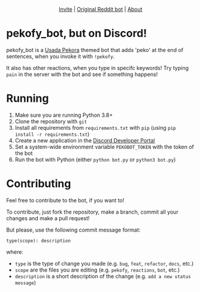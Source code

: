 <p align="center">
    <a href="https://cutt.ly/P1PGMJY">Invite</a> | 
    <a href="https://www.reddit.com/user/pekofy_bot/">Original Reddit bot</a> | 
    <a href="https://www.reddit.com/user/pekofy_bot/comments/krxxol/pekofy_bot_here_peko/">About</a>
</p>

# pekofy_bot, but on Discord!
pekofy_bot is a [Usada Pekora](https://virtualyoutuber.fandom.com/wiki/Usada_Pekora) themed bot that adds 'peko' at the end of sentences, when you invoke it with `!pekofy`. 

It also has other reactions, when you type in specifc keywords! Try typing `pain` in the server with the bot and see if something happens!

# Running
1. Make sure you are running Python 3.8+
2. Clone the repository with `git`
3. Install all requirements from `requirements.txt` with `pip` (using `pip install -r requirements.txt`)
4. Create a new application in the [Discord Developer Portal](https://discord.com/developers/applications)
5. Set a system-wide environment variable `PEKOBOT_TOKEN` with the token of the bot
6. Run the bot with Python (either `python bot.py` or `python3 bot.py`)

# Contributing
Feel free to contribute to the bot, if you want to!

To contribute, just fork the repository, make a branch, commit all your changes and make a pull request!

But please, use the following commit message format:
```
type(scope): description
```
where:
- `type` is the type of change you made (e.g. `bug`, `feat`, `refactor`, `docs`, etc.)
- `scope` are the files you are editing (e.g. `pekofy`, `reactions`, `bot`, etc.)
- `description` is a short description of the change (e.g. `add a new status message`)
